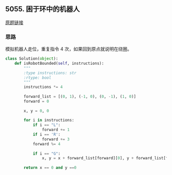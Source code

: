 ## 5055. 困于环中的机器人

[原题链接](https://leetcode-cn.com/contest/weekly-contest-136/problems/robot-bounded-in-circle/)

### 思路

模拟机器人走位，重复指令 4 次，如果回到原点就说明在绕圈。

```python
class Solution(object):
    def isRobotBounded(self, instructions):
        """
        :type instructions: str
        :rtype: bool
        """
        instructions *= 4
        
        forward_list = [(0, 1), (-1, 0), (0, -1), (1, 0)]
        forward = 0
        
        x, y = 0, 0
        
        for i in instructions:
            if i == "L":
                forward += 1
            if i == 'R':
                forward += 3
            forward %= 4
            
            if i == "G":
                x, y = x + forward_list[forward][0], y + forward_list[forward][1]
            
        return x == 0 and y ==0
```